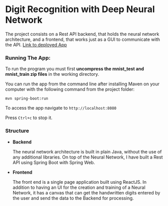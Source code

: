 # Digit Recognition with Deep Neural Network 
The project consists on a Rest API backend, that holds the neural network architecture, and a frontend, that works just as a GUI to communicate with the API. [Link to deployed App](https://digit-recognition-fullstack.herokuapp.com/)

  ### Running The App:
  
   To run the program you must first __uncompress the mnist_test and mnist_train zip files__ in the working directory.

   You can run the app from the command line after installing Maven on your computer with the following command
   from the project folder:

   `mvn spring-boot:run`
   
   To access the app navigate to `http://localhost:8080`
      
   Press `Ctrl+c` to stop it.
 
 ### Structure 
  
  * __Backend__
  
    The neural network architecture is built in plain Java, without the use of any additional libraries. On top of the Neural Network, I       have built a Rest API using Spring Boot with Spring Web.

  * __Frontend__
  
    The front end is a single page application built using ReactJS. In addition to having an UI for the creation and training of a      Neural Network, it has a canvas that can get the handwritten digits entered by the user and send the data to the Backend for processing.
    
 
